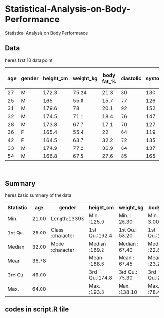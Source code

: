 # Statistical-Analysis-on-Body-Performance
Statistical Analysis on Body Performance

## Data 
heres first 10 data point

| age | gender | height_cm | weight_kg | body fat_% | diastolic | systolic | gripForce | sit and bend forward_cm | sit-ups counts | broad jump_cm | class |
|-----|--------|-----------|-----------|------------|-----------|----------|-----------|-------------------------|----------------|---------------|-------|
| 27  | M      | 172.3     | 75.24     | 21.3       | 80        | 130      | 54.9      | 18.4                    | 60             | 217           | C     |
| 25  | M      | 165       | 55.8      | 15.7       | 77        | 126      | 36.4      | 16.3                    | 53             | 229           | A     |
| 31  | M      | 179.6     | 78        | 20.1       | 92        | 152      | 44.8      | 12                      | 49             | 181           | C     |
| 32  | M      | 174.5     | 71.1      | 18.4       | 76        | 147      | 41.4      | 15.2                    | 53             | 219           | B     |
| 28  | M      | 173.8     | 67.7      | 17.1       | 70        | 127      | 43.5      | 27.1                    | 45             | 217           | B     |
| 36  | F      | 165.4     | 55.4      | 22         | 64        | 119      | 23.8      | 21                      | 27             | 153           | B     |
| 42  | F      | 164.5     | 63.7      | 32.2       | 72        | 135      | 22.7      | 0.8                     | 18             | 146           | D     |
| 33  | M      | 174.9     | 77.2      | 36.9       | 84        | 137      | 45.9      | 12.3                    | 42             | 234           | B     |
| 54  | M      | 166.8     | 67.5      | 27.6       | 85        | 165      | 40.4      | 18.6                    | 34             | 148           | C     |


<br>

## Summary
heres basic summary of the data

| Statistic | age | gender           | height_cm | weight_kg | body.fat_ | diastolic | systolic | gripForce | sit.and.bend.forward_cm | sit.ups.counts | broad.jump_cm | class           |
|-----------|-----|------------------|-----------|-----------|-----------|-----------|----------|-----------|-------------------------|----------------|---------------|-----------------|
| Min.      | 21.00 | Length:13393 | Min.   :125.0 | Min.   : 26.30 | Min.   : 3.00 | Min.   :  0.0 | Min.   :  0.0 | Min.   : 0.00 | Min.   :-25.00 | Min.   : 0.00 | Min.   :  0.0 | Length:13393 |
| 1st Qu.   | 25.00 | Class :character | 1st Qu.:162.4 | 1st Qu.: 58.20 | 1st Qu.:18.00 | 1st Qu.: 71.0 | 1st Qu.:120.0 | 1st Qu.:27.50 | 1st Qu.: 10.90 | 1st Qu.:30.00 | 1st Qu.:162.0 | Class :character |
| Median    | 32.00 | Mode  :character | Median :169.2 | Median : 67.40 | Median :22.80 | Median : 79.0 | Median :130.0 | Median :37.90 | Median : 16.20 | Median :41.00 | Median :193.0 | Mode  :character |
| Mean      | 36.78 |                  | Mean   :168.6 | Mean   : 67.45 | Mean   :23.24 | Mean   : 78.8 | Mean   :130.2 | Mean   :36.96 | Mean   : 15.21 | Mean   :39.77 | Mean   :190.1 |                  |
| 3rd Qu.   | 48.00 |                  | 3rd Qu.:174.8 | 3rd Qu.: 75.30 | 3rd Qu.:28.00 | 3rd Qu.: 86.0 | 3rd Qu.:141.0 | 3rd Qu.:45.20 | 3rd Qu.: 20.70 | 3rd Qu.:50.00 | 3rd Qu.:221.0 |                  |
| Max.      | 64.00 |                  | Max.   :193.8 | Max.   :138.10 | Max.   :78.40 | Max.   :156.2 | Max.   :201.0 | Max.   :70.50 | Max.   :213.00 | Max.   :80.00 | Max.   :303.0 |


## codes in script.R file